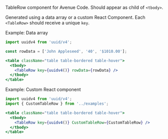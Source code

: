 TableRow component for Avenue Code. Should appear as child of `<tbody>`.

Generated using a data array or a custom React Component. Each `<TableRow>` should receive a unique `key`.

Example: Data array
```jsx
import uuidv4 from 'uuid/v4';

const rowData = ['John Appleseed', '40', '$1010.00'];

<table className="table table-bordered table-hover">
  <tbody>
    <TableRow key={uuidv4()} rowData={rowData} />
  </tbody>
</table>
```

Example: Custom React component
```jsx
import uuidv4 from 'uuid/v4';
import { CustomTableRow } from '../examples';

<table className="table table-bordered table-hover">
  <tbody>
    <TableRow key={uuidv4()} CustomTableRow={CustomTableRow} />
  </tbody>
</table>
```
